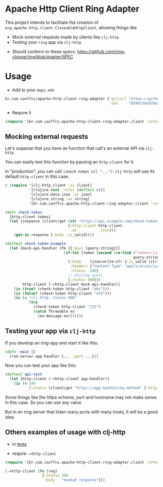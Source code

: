 # Apache Http Client Ring Adapter

This project intends to facilitate the creation of `org.apache.http.client.CloseableHttpClient`, allowing things like

- Mock external requests made by clients like `clj-http`
- Testing your `ring` app via `clj-http`



* Should conform to these specs:
  https://github.com/ring-clojure/ring/blob/master/SPEC

# Usage

* Add to your `deps.edn`
```clojure
br.com.ianffcs/apache-http-client-ring-adapter {:git/url "https://github.com/ianffcs/apache-http-client-ring-adapter.git"
                                                :sha     "659d73de929e2194edcbb626c5cf5679e5f91896"}
```

* Require it
```clojure
(require '[br.com.ianffcs.apache-http-client-ring-adapter.client :refer [->http-client]])
```

## Mocking external requests

Let's suppose that you have an function that call's an external API via `clj-http`

You can easily test this function by passing an `http-client` for it.

In "production", you can call `(check-token nil "...")`. `clj-http` will use its default `http-client` in this case.

```clojure
#_(require '[clj-http.client :as client]
           '[clojure.test :refer [deftest is]]
           '[clojure.data.json :as json]
           '[clojure.string :as string]
           '[br.com.ianffcs.apache-http-client-ring-adapter.client :refer [->http-client]])

(defn check-token
  [http-client token]
  (let [response (client/get (str "https://api.example.com/check-token?token=" token)
                             {:http-client http-client
                              :as          :json})]
    (get-in response [:body :is_valid])))

(deftest check-token-example
  (let [mock-api-handler (fn [{:keys [query-string]}]
                           (if-let [token (second (re-find #"token=([a-z]+)"
                                                           query-string))]
                             {:body    (json/write-str {:is_valid (string/includes? token "b")})
                              :headers {"Content-Type" "application/json"}
                              :status  200}
                             ;; missing query
                             {:status 400}))
        http-client (->http-client mock-api-handler)]
    (is (true? (check-token http-client "abc")))
    (is (false? (check-token http-client "efd")))
    (is (= "clj-http: status 400"
           (try
             (check-token http-client "123")
             (catch Throwable ex
               (ex-message ex)))))))
```

## Testing your app via `clj-http`

If you develop an ring-app and start it like this:

```clojure
(defn -main []
  (run-server app-handler {... :port ...}))
```

Now you can test your app like this:

```clojure
(deftest api-test
  (let [http-client (->http-client app-handler)]
    (is (= 200
           (:status (client/get "https://app-handler/my-method" {:http-client http-client}))))))
```

Some things like the https scheme, port and hostname may not make sense in this case. So you can use any value

But in an ring server that listen many ports with many hosts, it will be a good idea.


## Others examples of usage with clj-http

* in [tests](https://github.com/ianffcs/apache-http-client-ring-adapter/blob/main/src/test/br/com/ianffcs/apache_http_client_ring_adapter/client_test.clj)

* require `->http-client`

```clojure
(require '[br.com.ianffcs.apache-http-client-ring-adapter.client :refer [->http-client]])

(->http-client (fn [req]
                 {:status 200
                  :body   "mocked response"}))
```
